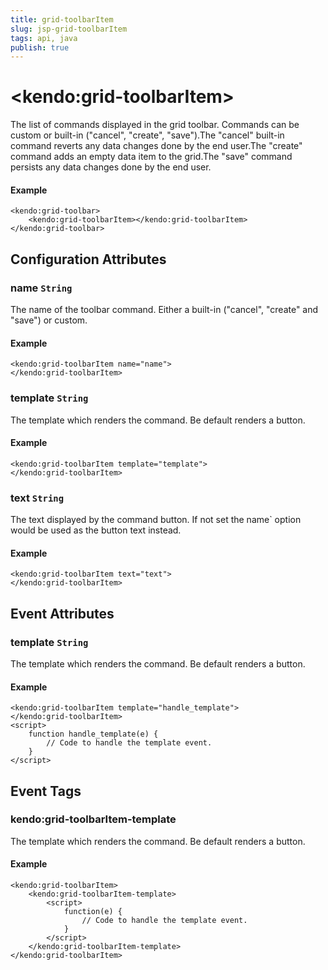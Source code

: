 ```yaml
---
title: grid-toolbarItem
slug: jsp-grid-toolbarItem
tags: api, java
publish: true
---
```


# \<kendo:grid-toolbarItem\>

The list of commands displayed in the grid toolbar. Commands can be custom or built-in ("cancel", "create", "save").The "cancel" built-in command reverts any data changes done by the end user.The "create" command adds an empty data item to the grid.The "save" command persists any data changes done by the end user.

#### Example
    <kendo:grid-toolbar>
        <kendo:grid-toolbarItem></kendo:grid-toolbarItem>
    </kendo:grid-toolbar>

## Configuration Attributes

### name `String`

The name of the toolbar command. Either a built-in ("cancel", "create" and "save") or custom.

#### Example
    <kendo:grid-toolbarItem name="name">
    </kendo:grid-toolbarItem>

### template `String`

The template which renders the command. Be default renders a button.

#### Example
    <kendo:grid-toolbarItem template="template">
    </kendo:grid-toolbarItem>

### text `String`

The text displayed by the command button. If not set the name` option would be used as the button text instead.

#### Example
    <kendo:grid-toolbarItem text="text">
    </kendo:grid-toolbarItem>


## Event Attributes

### template `String`

The template which renders the command. Be default renders a button.

#### Example
    <kendo:grid-toolbarItem template="handle_template">
    </kendo:grid-toolbarItem>
    <script>
        function handle_template(e) {
            // Code to handle the template event.
        }
    </script>

## Event Tags

### kendo:grid-toolbarItem-template

The template which renders the command. Be default renders a button.

#### Example
    <kendo:grid-toolbarItem>
        <kendo:grid-toolbarItem-template>
            <script>
                function(e) {
                    // Code to handle the template event.
                }
            </script>
        </kendo:grid-toolbarItem-template>
    </kendo:grid-toolbarItem>

